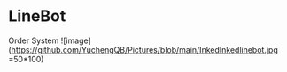 # LineBot
Order System
![image](https://github.com/YuchengQB/Pictures/blob/main/InkedInkedlinebot.jpg =50*100)
